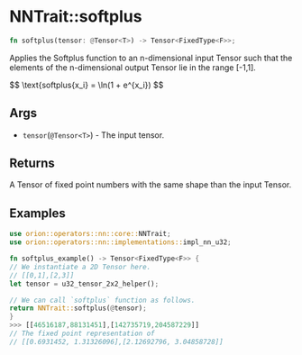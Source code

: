 # NNTrait::softplus

```rust
fn softplus(tensor: @Tensor<T>) -> Tensor<FixedType<F>>;
```

Applies the Softplus function to an n-dimensional input Tensor such that the elements of the n-dimensional output Tensor lie in the range \[-1,1].

$$
\text{softplus{x_i} = \ln(1 + e^{x_i})
$$

## Args

* `tensor`(`@Tensor<T>`) - The input tensor.

## Returns

A Tensor of fixed point numbers with the same shape than the input Tensor.

## Examples

```rust
use orion::operators::nn::core::NNTrait;
use orion::operators::nn::implementations::impl_nn_u32;

fn softplus_example() -> Tensor<FixedType<F>> {
// We instantiate a 2D Tensor here.
// [[0,1],[2,3]]
let tensor = u32_tensor_2x2_helper();

// We can call `softplus` function as follows.
return NNTrait::softplus(@tensor);
}
>>> [[46516187,88131451],[142735719,204587229]]
// The fixed point representation of
// [[0.6931452, 1.31326096],[2.12692796, 3.04858728]]
```
